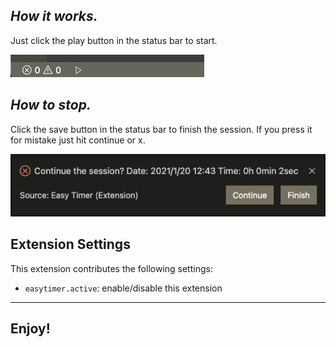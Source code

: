 ## ***_How it works._***

Just click the play button in the status bar to start.

![](img/playGif.gif)

## ***_How to stop._***

Click the save button in the status bar to finish the session. If you press it for mistake just hit continue or x.

![](img/finishMessage.png)

## Extension Settings

This extension contributes the following settings:

-   `easytimer.active`: enable/disable this extension

---

## **Enjoy!**
